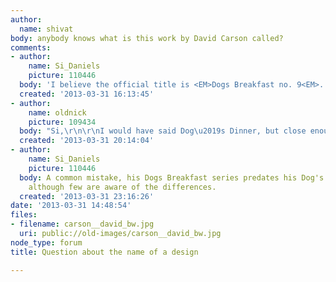 ```yaml
---
author:
  name: shivat
body: anybody knows what is this work by David Carson called?
comments:
- author:
    name: Si_Daniels
    picture: 110446
  body: 'I believe the official title is <EM>Dogs Breakfast no. 9<EM>. '
  created: '2013-03-31 16:13:45'
- author:
    name: oldnick
    picture: 109434
  body: "Si,\r\n\r\nI would have said Dog\u2019s Dinner, but close enough\u2026"
  created: '2013-03-31 20:14:04'
- author:
    name: Si_Daniels
    picture: 110446
  body: A common mistake, his Dogs Breakfast series predates his Dog's Dinner period,
    although few are aware of the differences.
  created: '2013-03-31 23:16:26'
date: '2013-03-31 14:48:54'
files:
- filename: carson__david_bw.jpg
  uri: public://old-images/carson__david_bw.jpg
node_type: forum
title: Question about the name of a design

---
```

